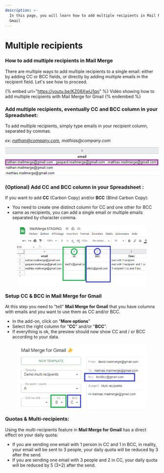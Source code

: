 ```yaml
---
description: >-
  In this page, you will learn how to add multiple recipients in Mail Merge for
  Gmail
---
```


# Multiple recipients

### How to add multiple recipients in Mail Merge <a href="#h.lqah32qvi41l_l" id="h.lqah32qvi41l_l"></a>

There are multiple ways to add multiple recipients to a single email: either by adding CC or BCC fields, or directly by adding multiple emails in the recipient field. Let's see how to proceed.

{% embed url="https://youtu.be/KZG6XwIJ1qo" %}
Vidéo showing how to add multiple recipients with Mail Merge for Gmail
{% endembed %}



### Add multiple recipients, eventually CC and BCC column in your Spreadsheet: <a href="#h.7gjncqo4r69_l" id="h.7gjncqo4r69_l"></a>

To add multiple recipients, simply type emails in your recipient column, separated by commas.

_ex: nathan@company.com, mathias@company.com_

![](../.gitbook/assets/multi.png)

### (Optional) Add CC and BCC column in your Spreadsheet : <a href="#h.wes2cpwybyh_l" id="h.wes2cpwybyh_l"></a>

If you want to add **CC** (Carbon Copy) and/or **BCC** (Blind Carbon Copy):

* You need to create one distinct column for CC and one other for BCC
* same as recipients, you can add a single email or multiple emails separated by character comma.

<figure><img src="../.gitbook/assets/sheet.png" alt=""><figcaption></figcaption></figure>

### Setup CC & BCC in Mail Merge for Gmail <a href="#h.me3e303zmxgf_l" id="h.me3e303zmxgf_l"></a>

At this step you need to "tell" **Mail Merge for Gmail** that you have columns with emails and you want to use them as CC and/or BCC.

* In the add-on, click on "**More options**"
* Select the right column for "**CC**" and/or "**BCC**".
* If everything is ok, the preview should now show CC and / or BCC according to your data.

<figure><img src="../.gitbook/assets/add on.png" alt=""><figcaption></figcaption></figure>

### Quotas & Multi-recipients: <a href="#h.g3pyytes0e9e_l" id="h.g3pyytes0e9e_l"></a>

Using the multi-recipients feature in **Mail Merge for Gmail** has a direct effect on your daily quota:

* If you are sending one email with 1 person in CC and 1 in BCC, in reality, your email will be sent to 3 people, your daily quota will be reduced by 3 after the send.
* If you are sending one email with 3 people and 2 in CC, your daily quota will be reduced by 5 (3+2) after the send.
